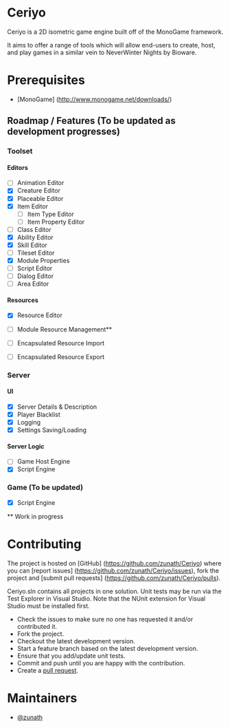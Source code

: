 # Ceriyo
Ceriyo is a 2D isometric game engine built off of the MonoGame framework. 

It aims to offer a range of tools which will allow end-users to create, host, and play games in a similar vein to NeverWinter Nights by Bioware.

# Prerequisites

- [MonoGame] (http://www.monogame.net/downloads/)

## Roadmap / Features (To be updated as development progresses)

### Toolset

#### Editors
- [ ] Animation Editor
- [x] Creature Editor
- [x] Placeable Editor
- [x] Item Editor
	- [ ] Item Type Editor
	- [ ] Item Property Editor
- [ ] Class Editor
- [x] Ability Editor
- [x] Skill Editor
- [ ] Tileset Editor
- [x] Module Properties
- [ ] Script Editor
- [ ] Dialog Editor
- [ ] Area Editor

#### Resources
- [x] Resource Editor
- [ ] Module Resource Management**
- [ ] Encapsulated Resource Import
- [ ] Encapsulated Resource Export


### Server

#### UI
- [x] Server Details & Description
- [x] Player Blacklist
- [x] Logging
- [x] Settings Saving/Loading
		
#### Server Logic
- [ ] Game Host Engine
- [x] Script Engine

### Game (To be updated)
- [x] Script Engine

\** Work in progress

# Contributing

The project is hosted on [GitHub] (https://github.com/zunath/Ceriyo) where you can [report issues] (https://github.com/zunath/Ceriyo/issues), fork the project and [submit pull requests] (https://github.com/zunath/Ceriyo/pulls).

Ceriyo.sln contains all projects in one solution. Unit tests may be run via the Test Explorer in Visual Studio. Note that the NUnit extension for Visual Studio must be installed first.

- Check the issues to make sure no one has requested it and/or contributed it.
- Fork the project.
- Checkout the latest development version.
- Start a feature branch based on the latest development version.
- Ensure that you add/update unit tests. 
- Commit and push until you are happy with the contribution.
- Create a [pull request](https://github.com/zunath/Ceriyo/pulls).

# Maintainers

- [@zunath](https://github.com/zunath)
